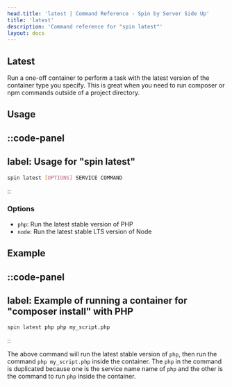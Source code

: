 ```yaml
---
head.title: 'latest | Command Reference - Spin by Server Side Up'
title: 'latest'
description: 'Command reference for "spin latest"'
layout: docs
---
```

## Latest
Run a one-off container to perform a task with the latest version of the container type you specify. This is great when you need to run composer or npm commands outside of a project directory.

## Usage
::code-panel
---
label: Usage for "spin latest"
---
```bash
spin latest [OPTIONS] SERVICE COMMAND 
```
::

### Options
- `php`: Run the latest stable version of PHP
- `node`: Run the latest stable LTS version of Node

## Example
::code-panel
---
label: Example of running a container for "composer install" with PHP
---
```bash
spin latest php php my_script.php
```
::

The above command will run the latest stable version of `php`, then run the command `php my_script.php` inside the container. The `php` in the command is duplicated because one is the service name name of `php` and the other is the command to run `php` inside the container.